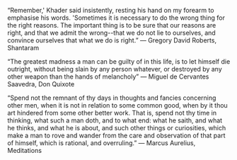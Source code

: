 “Remember,' Khader said insistently, resting his hand on my forearm to emphasise his words. 'Sometimes it is necessary to do the wrong thing for the right reasons. The important thing is to be sure that our reasons are right, and that we admit the wrong--that we do not lie to ourselves, and convince ourselves that what we do is right.”
― Gregory David Roberts, Shantaram

“The greatest madness a man can be guilty of in this life, is to let himself die outright, without being slain by any person whatever, or destroyed by any other weapon than the hands of melancholy”
― Miguel de Cervantes Saavedra, Don Quixote

“Spend not the remnant of thy days in thoughts and fancies concerning
other men, when it is not in relation to some common good, when by it thou art hindered from some other better work. That is, spend not thy time in thinking, what such a man doth, and to what end: what he saith, and what he thinks, and what he is about, and such other things or curiosities, which make a man to rove and wander from the care and observation of that part of himself, which is rational, and overruling.”
― Marcus Aurelius, Meditations
